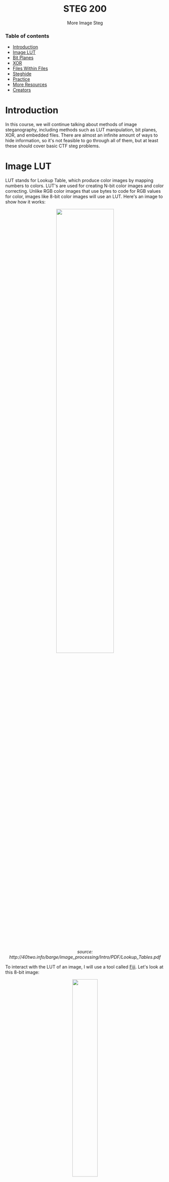 <h1 align="center">STEG 200</h1>
  <p align="center">
     More Image Steg
  </p>

### Table of contents

- [Introduction](#introduction)
- [Image LUT](#image-lut)
- [Bit Planes](#image-bit-planes)
- [XOR](#image-xor)
- [Files Within Files](#files-within-files)
- [Steghide](#steghide)
- [Practice](#practice)
- [More Resources](#more-resources)
- [Creators](#creators)

# Introduction
In this course, we will continue talking about methods of image steganography, including methods such as LUT manipulation, bit planes, XOR, and embedded files. There are almost an infinite amount of ways to hide information, so it's not feasible to go through all of them, but at least these should cover basic CTF steg problems.

# Image LUT
LUT stands for Lookup Table, which produce color images by mapping numbers to colors. LUT's are used for creating N-bit color images and color correcting. Unlike RGB color images that use bytes to code for RGB values for color, images like 8-bit color images will use an LUT. Here's an image to show how it works:

<p align="center">
    <img src="https://github.com/MasonCompetitiveCyber/ctf-courses/raw/main/images/steg/how-lut-works.png" width=60%  height=60%><br>
    <em>source: http://40two.info/barge/image_processing/Intro/PDF/Lookup_Tables.pdf</em>
</p>

To interact with the LUT of an image, I will use a tool called [Fiji](https://imagej.net/software/fiji/). Let's look at this 8-bit image:

<p align="center"><img src="https://github.com/MasonCompetitiveCyber/ctf-courses/raw/main/images/steg/parrots.gif" width=40%  height=40%></p>

Using Fiji, we can go to `Image > Color > Edit LUT` to see the following LUT:

<p align="center"><img src="https://github.com/MasonCompetitiveCyber/ctf-courses/raw/main/images/steg/parrot-lut.png" width=30%  height=30%></p>

We can see 256 different colors (which makes sense since an 8-bit value can hold numbers 0-255). By changing the colors associated to any of the 256 values, we can change the colors that make up the image. 

Where is this going? Well what happens if we take an image and make all of the LUT colors the exact same, maybe black? Well then the entire image will be black and we will have no idea what the actual image is supposed to show, and thus we can hide a secret message. 

Let's say we're given the following image [lut-steg.tif](https://github.com/MasonCompetitiveCyber/ctf-courses/raw/main/Steg/STEG%20200/lut-steg.tif) and are tasked with finding the secret message: 

<p align="center">
    <img src="https://github.com/MasonCompetitiveCyber/ctf-courses/raw/main/images/steg/lut-steg-display.png" width=40%  height=40%><br>
    <em>github can't display the real image file properly, so this is just a screenshot of it, please downlaod the real file from this folder</em>
</p>

Opening it in Fiji and viewing the LUT, we see that it's all black.

<p align="center"><img src="https://github.com/MasonCompetitiveCyber/ctf-courses/raw/main/images/steg/steg-lut.png" width=30%  height=30%></p>

If we click on the first LUT color value and change it to something that's not black, like red, we see the secret message.

<p align="center"><img src="https://github.com/MasonCompetitiveCyber/ctf-courses/raw/main/images/steg/steg-lut-solved.png" width=40%  height=40%></p>

This is just one simple (and somewhat rare) method of hiding information in an image, there are plenty more. The goal was just to open your eyes to some different techniques that can be used for manipulating images. 

p.s. The tool `stegsolve` will be introduced in the next section, which has the functionality to set a random color map for an image. It will also make the secret message visible. You can try it out yourself. 


# Image Bit Planes
Hiding images in specific bit planes is a popular method of steganography. This method is very similar to LSB steg, in that it manipulates the values of the actual bits of a pixel. Each bit in an RGB byte is a part of a bit plane. The LSB would be bit plane 0. The next bit would be bit plane 1, and so on. This means that LSB steg is really just using getting information from one specific bit plane. Here is a visualization of the 8 bit planes in a greyscale image:

<p align="center">
    <img src="https://github.com/MasonCompetitiveCyber/ctf-courses/raw/main/images/steg/bit-planes.jpg" width=60%  height=60%><br>
    <em>source: https://www.mathworks.com/matlabcentral/mlc-downloads/downloads/submissions/53189/versions/1/screenshot.jpg</em>
</p>

Various tools usually can help visualize these bit planes based on the color of the pixel. So red bit plane 0 would give you all of the bits in bit plane 0 for only the bytes coding for red of each pixel, and so on. There are two good tools for this: `stegsolve` (linux) and [stegonline](https://stegonline.georgeom.net/). Use the following commands to install and run stegsolve on linux:

```
wget http://www.caesum.com/handbook/Stegsolve.jar -O stegsolve.jar
chmod +x stegsolve.jar
./stegsolve.jar
```

Let's take a look at the following image [octogun-bit-plane.png](https://github.com/MasonCompetitiveCyber/ctf-courses/raw/main/Steg/STEG%20200/octogun-bit-plane.png) and see if we can find the flag by looking through the bit planes. I will be using [stegonline](https://stegonline.georgeom.net/) but `stegsolve` will work the exact same.

<p align="center">
    <img src="https://github.com/MasonCompetitiveCyber/ctf-courses/raw/main/Steg/STEG 200/octogun-bit-plane.png" width=40%  height=40%><br>
    <em>source: my incredible Paint3D skills (octogun-bit-plane.png)</em>
</p>

Here is what red bit plane 0 looks like:

<p align="center"><img src="https://github.com/MasonCompetitiveCyber/ctf-courses/raw/main/images/steg/red-0.png" width=40%  height=40%></p>

Here is what red bit plane 2 looks like:

<p align="center"><img src="https://github.com/MasonCompetitiveCyber/ctf-courses/raw/main/images/steg/red-2.png" width=40%  height=40%></p>

But if we look at red bit plane 1, we see the flag!

<p align="center"><img src="https://github.com/MasonCompetitiveCyber/ctf-courses/raw/main/images/steg/red-1-flag.png" width=40%  height=40%></p>

# Image XOR
Another method of hiding images in other images is performing a logic operation between the bits of the two images, such as an XOR (exclusive or). If you already know about XOR, feel free to skip this and the next paragraph. XOR (symbol is ⊕) compares two bits and returns `0` if they are equal and `1` if they are not. Here is a basic table to show this logic:

| x | y | x ⊕ y |
|:-:|:-:|:------:|
| 0 | 0 |   0    |
| 0 | 1 |   1    |
| 1 | 0 |   1    |
| 1 | 1 |   0    |

XOR is a very popular operation which you will encounter a lot, especially in cryptography. This is because it's copeletely reversible, so `x ⊕ y = z, x = y ⊕ z`. Try to verify this in your head using the table above. In relation to image steganography, this means that if you XOR your secret image with some random cover image and get an output image, you can get your secret image back by XORing the output image with the cover image (the cover image is acting like a key). In formula terms: `steg operation: key ⊕ message = output`, `unsteg operation: output ⊕ key = message`, in which `key` = cover image and `message` = secret image. I will not go into detail about uses of XOR in cryptography since it is discussed in the CRYPTO course.

Let's say we're given two files, the output of an image XOR operation [xor-steg.tif](https://github.com/MasonCompetitiveCyber/ctf-courses/raw/main/Steg/STEG%20200/xor-steg.tif) and the cover image used in the operation [xor-cover.jpg](https://github.com/MasonCompetitiveCyber/ctf-courses/raw/main/Steg/STEG%20200/xor-cover.jpg):

<p align="center">
    <img src="https://github.com/MasonCompetitiveCyber/ctf-courses/raw/main/images/steg/xor-steg-display.png" width=40%  height=40%><br>
    <em>xor-steg</em><br>
    <em>github can't display the real image file properly, so this is just a screenshot of it, please downlaod the real file from this folder</em>
</p>

<p align="center">
    <img src="https://github.com/MasonCompetitiveCyber/ctf-courses/raw/main/Steg/STEG 200/xor-cover.jpg" width=40%  height=40%><br>
    <em>xor-cover.jpg</em>
</p>

There are several ways you can XOR these, including using `imagemagick` on linux or using Fiji, as we did last time. I will show both methods here.

#### `Fiji`
1. open both files in Fiji
2. `Process > Image Calculator`
3. Select one image for `Image 1`, the other for `Image 2`, and set the `operation` to `XOR`. 
4. You should see the flag in the output image!

#### `imagemagick`
1. Install on linux
```
wget https://download.imagemagick.org/ImageMagick/download/binaries/magick (or download from browser, which is faster)
chmod +x magic 
```
2. run `./magic xor-cover.jpg xor-steg.tif -evaluate-sequence xor output`
3. You should see the flag in the output image!

<p align="center">
    <img src="https://github.com/MasonCompetitiveCyber/ctf-courses/raw/main/Steg/STEG 200/xor-secret.jpg" width=70%  height=70%><br>
    <em>secret image</em>
</p>

# Files Within Files
One popular method of hiding files is embedding them entirely within another. This topic overlaps heavily with that of forensics, so I will not be going over how it works here. You should head over to Forensics 100 to learn about it. I am only including this topic within Steganography because it is a popular steg challenge type.

To check if a file has any files embedded within it, you can use the linux tool `binwalk`. For example, let's say we're given [fileception-cover.png](https://github.com/MasonCompetitiveCyber/ctf-courses/raw/main/Steg/STEG%20200/fileception-cover.png) 

<p align="center"><img src="https://github.com/MasonCompetitiveCyber/ctf-courses/raw/main/Steg/STEG 200/fileception-cover.png" width=40%  height=40%></p>

Let's run `binwalk` against it:

```console
$ binwalk fileception-cover.png 

DECIMAL       HEXADECIMAL     DESCRIPTION
--------------------------------------------------------------------------------
0             0x0             PNG image, 1917 x 1078, 8-bit/color RGB, non-interlaced
41            0x29            Zlib compressed data, default compression
337629        0x526DD         PNG image, 1200 x 400, 8-bit/color RGBA, non-interlaced
```
We can see that it found a `PNG`, `Zlib compressed data`, and another `PNG`. We can safely ignore the `Zlib compressed data` as PNG's use zlib to compress the image datastream.  We are left with the fact that binwalk identified two different PNG images wihthin `fileception-cover.png`, so how do we extract them?

I usually stick to two main tools for extraction, `binwalk` and `foremost`. Basically if one doesn't work, I use the other.

### Extract with `binwalk`
__Syntax:__ `$ binwalk -e fileception-cover.png`<br>
__Output:__ directory called `_fileception-cover.png.extracted`<br>
If we look in that directory we don't see anything. There may be a way to adjust some binwalk options to make it work, but before wasting time on that, we can try `foremost`

### Extract with `foremost`
```console
$ foremost -v fileception-cover.png
Foremost version 1.5.7 by Jesse Kornblum, Kris Kendall, and Nick Mikus
Audit File

Foremost started at Wed Jun 16 21:58:57 2021
Invocation: foremost -v fileception-cover.png 
Output directory: /root/Documents/masoncc/myChals/output
Configuration file: /etc/foremost.conf
Processing: fileception-cover.png
|------------------------------------------------------------------
File: fileception-cover.png
Start: Wed Jun 16 21:58:57 2021
Length: 344 KB (352765 bytes)
 
Num	 Name (bs=512)	       Size	 File Offset	 Comment 

0:	00000000.png 	     329 KB 	          0 	  (1917 x 1078)
1:	00000659.png 	      14 KB 	     337629 	  (1200 x 400)
*|
Finish: Wed Jun 16 21:58:57 2021

2 FILES EXTRACTED
	
png:= 2
```
__Output:__ directory called `output`<br>
If we look in that direcotry, we see a subdirectory called `png`, which contains two files.
```console
$ ls output/png
00000000.png  00000659.png
```

Opening those two images, we see that `00000659.png` contains a secret message:

<p align="center"><img src="https://github.com/MasonCompetitiveCyber/ctf-courses/raw/main/Steg/STEG 200/fileception-secret.png" width=40%  height=40%></p>

If you are interested in learning more about how this works and other use-cases, please head over to Forensics 100 which will be covering file carving and binwalk in more depth.

# Steghide
Finally, I will talk about one of the most common tools in steganography challenges, `steghide`. You can read how the tool works on their [manpage](http://steghide.sourceforge.net/documentation/manpage.php) since it's quite involved. All you really have to know is how to use it.

First thing to keep in mind is its supported file formats: `JPEG`, `BMP`, `WAV` and `AU`. This means that if you're solving a challenge and it isn't one of these file formats, you can elimitate this as a possible way to solve it.

### Embedding Files
```console
$ steghide embed -cf coverfile.jpeg -ef secretfile.jpeg -sf outputfile.jpeg -p secretpassword
```
*p.s. there are plenty of other options, just look at the help menu of steghide*

### Get Info 
Before attempting to extract anything, I like have `steghide` attempt to display info about the given file. With the correct password, it will give us useful information, including if there is an embedded file.

Let's look at [steghidden.jpeg](https://github.com/MasonCompetitiveCyber/ctf-courses/raw/main/Steg/STEG%20200/steghidden.jpeg):

<p align="center"><img src="https://github.com/MasonCompetitiveCyber/ctf-courses/raw/main/Steg/STEG 200/steghidden.jpeg" width=30%  height=30%></p>

Let's use the `steghide` `info` function to try and see if there is an embedded file.

```console
$ steghide info steghidden.jpeg                    
"steghidden.jpeg":
  format: jpeg
  capacity: 26.8 KB
Try to get information about embedded data ? (y/n) y
Enter passphrase: 
```
We see that it asks for a password. Maybe we hope that no password is set, so we can just press "enter" (we can also provide the `-p` parameter to specify the password when running the initial command)
```console
steghide: could not extract any data with that passphrase!
```
Damn, no dice.

Let's pretend, for now, that we know the password from some hint in the challenge or that indeed there was no password set.

```console
$ steghide info steghidden.jpeg -p "secretpassword"                 
"steghidden.jpeg":
  format: jpeg
  capacity: 26.8 KB
  embedded file "flag.jpeg":
    size: 17.1 KB
    encrypted: rijndael-128, cbc
    compressed: yes
```

We see that there is an embedded file called `flag.jpeg`. 

### Extract Hidden File

```console
$ steghide extract -sf steghidden.jpeg -xf stegunhidden.jpeg -p "secretpassword"
wrote extracted data to "stegunhidden.jpeg".
```

Opening [stegunhidden.jpeg](https://github.com/MasonCompetitiveCyber/ctf-courses/raw/main/Steg/STEG%20200/stegunhidden.jpeg) we see:

<p align="center"><img src="https://github.com/MasonCompetitiveCyber/ctf-courses/raw/main/Steg/STEG 200/stegunhidden.jpeg" width=40%  height=40%></p>

But what if we hadn't known the password?

### Attempt Password Brute Force
If we don't know the password to use for `steghide`, we can use a tool called [stegbrute](https://github.com/R4yGM/stegbrute). I'm not sure if it's already pre-installed on kali, so if not, follow the installation instructions on the GitHub. `stegbrute` will take in a wordlist and try every entry as the password to `steghide`. This may take a while depending on the length of your wordlist and the number of threads you tell `stegbrute` to use.

```console
$ stegbrute -f steghidden.jpeg -w /usr/share/wordlists/rockyou.txt -t 10 -x stegunhidden.jpeg
============================================================
     ____  _             ____             _       
    / ___|| |_ ___  __ _| __ ) _ __ _   _| |_ ___ 
    \___ \| __/ _ \/ _` |  _ \| '__| | | | __/ _ \
     ___) | ||  __/ (_| | |_) | |  | |_| | ||  __/
    |____/ \__\___|\__, |____/|_|   \__,_|\__\___|
                   |___/                          

StegBrute v0.1.1 - By R4yan
https://github.com/R4yGM/StegBrute

exist
Bruteforcing the file 'steghidden.jpeg' with the wordlist '/usr/share/wordlists/rockyou.txt' using 10 threads

password try: secretpassword - Success 
File extracted!
Password: secretpassword
Results written in: stegunhidden.jpen
Tried passwords : 80999
Successfully cracked in 961.31s
============================================================
```

After about 80,999 password attempts and 16 minutes, it finally cracked it! Allocating more than 10 threads will probably speed up the process some, but it will still be a pretty slow process. Unless you're confident that the steg challenge wants you to use steghide to find a hidden file/brute force steghide, this may not be the way.

## Practice:
- TCTF: TODO
- picoCTF: TODO
- TryHackMe: TODO

## More Resources:
- https://en.wikipedia.org/wiki/Bit_plane
- http://40two.info/barge/image_processing/Intro/PDF/Lookup_Tables.pdf

## Creators

**Daniel Getter**

Enjoy :metal: